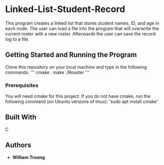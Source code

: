 # Linked-List-Student-Record

This program creates a linked list that stores student names, ID, and age in each node. The user can load a file into the program that will overwrite the current roster with a new roster. Afterwards the user can save the record log to a file.

## Getting Started and Running the Program

Clone this repository on your local machine and type in the following commands:
'''
cmake .
make
./Roaster
'''

### Prerequisites

You will need cmake for this project. If you do not have cmake, run the following command (on Ubuntu versions of linux):
'sudo apt install cmake'


## Built With

C

## Authors

* **William Truong**


